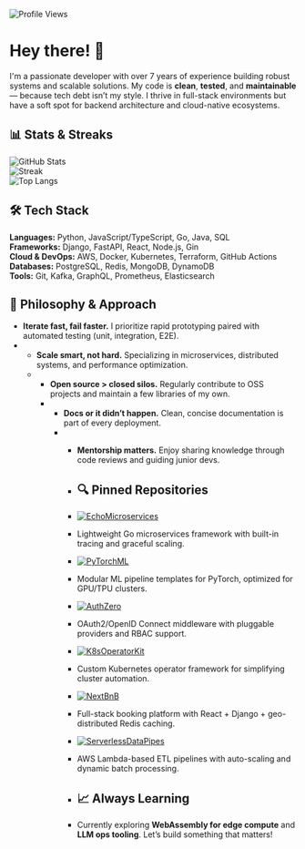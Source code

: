 ![Profile Views](https://komarev.com/ghpvc/?username=vazjose409326&style=flat-square&color=blue)  

# Hey there! 👋  
I'm a passionate developer with over 7 years of experience building robust systems and scalable solutions. My code is **clean**, **tested**, and **maintainable** — because tech debt isn’t my style. I thrive in full-stack environments but have a soft spot for backend architecture and cloud-native ecosystems.  

## 📊 Stats & Streaks  
![GitHub Stats](https://github-readme-stats.vercel.app/api?username=vazjose409326&show_icons=true&theme=algolia&hide_title=true)  
![Streak](https://streak-stats.demolab.com?user=vazjose409326&theme=algolia&hide_border=true)  
![Top Langs](https://github-readme-stats.vercel.app/api/top-langs/?username=vazjose409326&layout=compact&theme=algolia&hide_title=true)  

## 🛠️ Tech Stack  
**Languages:** Python, JavaScript/TypeScript, Go, Java, SQL  
**Frameworks:** Django, FastAPI, React, Node.js, Gin  
**Cloud & DevOps:** AWS, Docker, Kubernetes, Terraform, GitHub Actions  
**Databases:** PostgreSQL, Redis, MongoDB, DynamoDB  
**Tools:** Git, Kafka, GraphQL, Prometheus, Elasticsearch  

## 🌱 Philosophy & Approach  
- **Iterate fast, fail faster.** I prioritize rapid prototyping paired with automated testing (unit, integration, E2E).
- - **Scale smart, not hard.** Specializing in microservices, distributed systems, and performance optimization.
  - - **Open source > closed silos.** Regularly contribute to OSS projects and maintain a few libraries of my own.
    - - **Docs or it didn’t happen.** Clean, concise documentation is part of every deployment.
      - - **Mentorship matters.** Enjoy sharing knowledge through code reviews and guiding junior devs.
       
        - ## 🔍 Pinned Repositories
        - [![EchoMicroservices](https://github-readme-stats.vercel.app/api/pin/?username=vazjose409326&repo=EchoMicroservices&theme=algolia)](https://github.com/vazjose409326/EchoMicroservices)
        - Lightweight Go microservices framework with built-in tracing and graceful scaling.
       
        - [![PyTorchML](https://github-readme-stats.vercel.app/api/pin/?username=vazjose409326&repo=PyTorchML&theme=algolia)](https://github.com/vazjose409326/PyTorchML)
        - Modular ML pipeline templates for PyTorch, optimized for GPU/TPU clusters.
       
        - [![AuthZero](https://github-readme-stats.vercel.app/api/pin/?username=vazjose409326&repo=AuthZero&theme=algolia)](https://github.com/vazjose409326/AuthZero)
        - OAuth2/OpenID Connect middleware with pluggable providers and RBAC support.
       
        - [![K8sOperatorKit](https://github-readme-stats.vercel.app/api/pin/?username=vazjose409326&repo=K8sOperatorKit&theme=algolia)](https://github.com/vazjose409326/K8sOperatorKit)
        - Custom Kubernetes operator framework for simplifying cluster automation.
       
        - [![NextBnB](https://github-readme-stats.vercel.app/api/pin/?username=vazjose409326&repo=NextBnB&theme=algolia)](https://github.com/vazjose409326/NextBnB)
        - Full-stack booking platform with React + Django + geo-distributed Redis caching.
       
        - [![ServerlessDataPipes](https://github-readme-stats.vercel.app/api/pin/?username=vazjose409326&repo=ServerlessDataPipes&theme=algolia)](https://github.com/vazjose409326/ServerlessDataPipes)
        - AWS Lambda-based ETL pipelines with auto-scaling and dynamic batch processing.
       
        - ## 📈 Always Learning
        - Currently exploring **WebAssembly for edge compute** and **LLM ops tooling**. Let’s build something that matters!  

